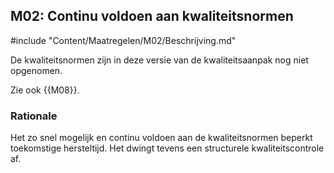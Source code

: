 ## M02: Continu voldoen aan kwaliteitsnormen

#include "Content/Maatregelen/M02/Beschrijving.md"

De kwaliteitsnormen zijn in deze versie van de kwaliteitsaanpak nog niet opgenomen.

Zie ook {{M08}}.

### Rationale

Het zo snel mogelijk en continu voldoen aan de kwaliteitsnormen beperkt toekomstige hersteltijd. Het dwingt tevens een structurele kwaliteitscontrole af.
